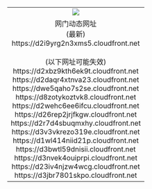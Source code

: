 ﻿<table>
  <tr></tr>
  <tr><td colspan=2 align=center><img src="https://d2i9yrg2n3xms5.cloudfront.net/Up/oGate.jpg" /></td></tr>
  <tr><td colspan=2 align=center>网门动态网址<br/>(最新)
<br>https://d2i9yrg2n3xms5.cloudfront.net
<br/><br/>(以下网址可能失效)
<br>https://d2xbz9kth6ek9t.cloudfront.net
<br>https://d2daqr4xtnva23.cloudfront.net
<br>https://dwe5qaho7s2se.cloudfront.net
<br>https://d8zotykoztvk8.cloudfront.net
<br>https://d2wehc6ee6ifcu.cloudfront.net
<br>https://d26rep2jrjfkgw.cloudfront.net
<br>https://d2r7d4sbuqmxhy.cloudfront.net
<br>https://d3v3vkrezo319e.cloudfront.net
<br>https://d1wl414niid21p.cloudfront.net
<br>https://d3bwtl59dnisii.cloudfront.net
<br>https://d3nvek4ouiprpi.cloudfront.net
<br>https://d23iv4njzw4wcg.cloudfront.net
<br>https://d3jbr7801skpo.cloudfront.net
    </td>
  </tr>
</table>
